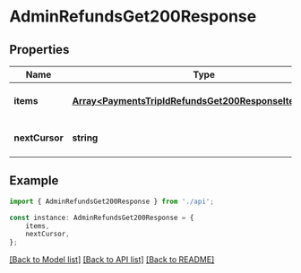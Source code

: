 # AdminRefundsGet200Response


## Properties

Name | Type | Description | Notes
------------ | ------------- | ------------- | -------------
**items** | [**Array&lt;PaymentsTripIdRefundsGet200ResponseItemsInner&gt;**](PaymentsTripIdRefundsGet200ResponseItemsInner.md) |  | [optional] [default to undefined]
**nextCursor** | **string** |  | [optional] [default to undefined]

## Example

```typescript
import { AdminRefundsGet200Response } from './api';

const instance: AdminRefundsGet200Response = {
    items,
    nextCursor,
};
```

[[Back to Model list]](../README.md#documentation-for-models) [[Back to API list]](../README.md#documentation-for-api-endpoints) [[Back to README]](../README.md)

